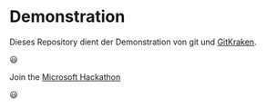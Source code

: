 # Demonstration

Dieses Repository dient der Demonstration von git und [GitKraken](https://www.gitkraken.com/).

:smiley:

Join the [Microsoft Hackathon](https://www.microsoft.com/de-de/aktionen/hackathon/)

:smiley:
